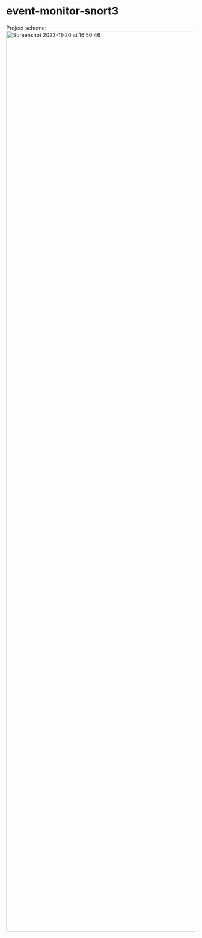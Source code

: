 # event-monitor-snort3

Project scheme:
<img width="2389" alt="Screenshot 2023-11-20 at 16 50 46" src="https://github.com/maksym-shulha/event-monitor-snort3/assets/123635020/e497a301-304d-48b6-931c-396b315ddcbe">
